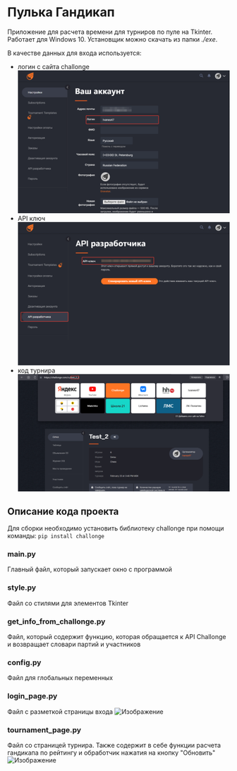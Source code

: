 # Пулька Гандикап
Приложение для расчета времени для турниров по пуле на Tkinter.
Работает для Windows 10. Установщик можно скачать из папки *./exe*. 

В качестве данных для входа используется:
* логин с сайта challonge
![Изображение](for_readme/Логин.png "Логин")
* API ключ
![Изображение](for_readme/API_ключ.png "API ключ")  
* код турнира
![Изображение](for_readme/Код_турнира.png "Код турнира")   


## Описание кода проекта
Для сборки необходимо установить библиотеку challonge при помощи команды:
```pip install challonge```
### main.py
Главный файл, который запускает окно с программой
### style.py
   Файл со стилями для элементов Tkinter
### get_info_from_challonge.py
   Файл, который содержит функцию, которая обращается к API Challonge и возвращает словари партий и участников
### config.py
   Файл для глобальных переменных
### login_page.py
   Файл с разметкой страницы входа
   ![Изображение](for_readme/Страница_входа.png "Страница входа")
### tournament_page.py
   Файл со страницей турнира. Также содержит в себе функции расчета гандикапа по рейтингу и обработчик нажатия на кнопку "Обновить"
   ![Изображение](for_readme/Страница_тура.png "Страница тура")

